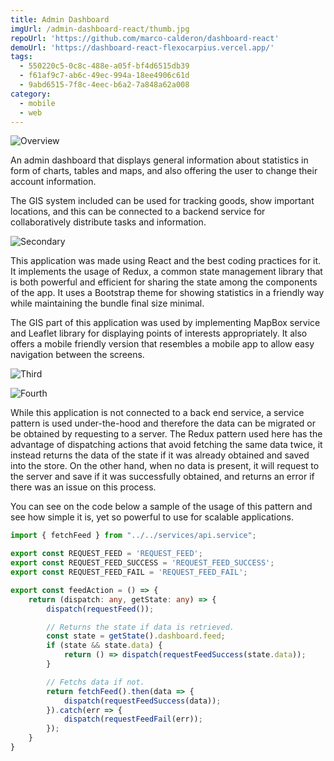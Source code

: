 ```yaml
---
title: Admin Dashboard
imgUrl: /admin-dashboard-react/thumb.jpg
repoUrl: 'https://github.com/marco-calderon/dashboard-react'
demoUrl: 'https://dashboard-react-flexocarpius.vercel.app/'
tags:
  - 550220c5-0c8c-488e-a05f-bf4d6515db39
  - f61af9c7-ab6c-49ec-994a-18ee4906c61d
  - 9abd6515-7f8c-4eec-b6a2-7a848a62a008
category:
  - mobile
  - web
---
```


![Overview](/admin-dashboard-react/1.jpg)

An admin dashboard that displays general information about statistics in form of charts, tables and maps, and also offering the user to change their account information.

The GIS system included can be used for tracking goods, show important locations, and this can be connected to a backend service for collaboratively distribute tasks and information.

![Secondary](/admin-dashboard-react/2.jpg)

This application was made using React and the best coding practices for it. It implements the usage of Redux, a common state management library that is both powerful and efficient for sharing the state among the components of the app. It uses a Bootstrap theme for showing statistics in a friendly way while maintaining the bundle final size minimal.

The GIS part of this application was used by implementing MapBox service and Leaflet library for displaying points of interests appropriately. It also offers a mobile friendly version that resembles a mobile app to allow easy navigation between the screens.

![Third](/admin-dashboard-react/3.jpg)

![Fourth](/admin-dashboard-react/4.jpg)

While this application is not connected to a back end service, a service pattern is used under-the-hood and therefore the data can be migrated or be obtained by requesting to a server. The Redux pattern used here has the advantage of dispatching actions that avoid fetching the same data twice, it instead returns the data of the state if it was already obtained and saved into the store. On the other hand, when no data is present, it will request to the server and save if it was successfully obtained, and returns an error if there was an issue on this process.

You can see on the code below a sample of the usage of this pattern and see how simple it is, yet so powerful to use for scalable applications.

```typescript
import { fetchFeed } from "../../services/api.service";

export const REQUEST_FEED = 'REQUEST_FEED';
export const REQUEST_FEED_SUCCESS = 'REQUEST_FEED_SUCCESS';
export const REQUEST_FEED_FAIL = 'REQUEST_FEED_FAIL';

export const feedAction = () => {
    return (dispatch: any, getState: any) => {
        dispatch(requestFeed());

        // Returns the state if data is retrieved.
        const state = getState().dashboard.feed;
        if (state && state.data) {
            return () => dispatch(requestFeedSuccess(state.data));
        }

        // Fetchs data if not.
        return fetchFeed().then(data => {
            dispatch(requestFeedSuccess(data));
        }).catch(err => {
            dispatch(requestFeedFail(err));
        });
    }
}
```
